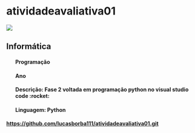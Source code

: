 # atividadeavaliativa01
<img src = "https://www1.satc.edu.br/portais/alunos/assets/img/logoSatc.png">
<h2>Informática</h2>
<ul>
<h4>Programação</h4>
<h4>Ano</h4>
<h4>Descrição: Fase 2 voltada em programação python no visual studio code :rocket:</h4>
<h4>Linguagem: Python</h4>
</ul>
<a href="https://github.com/lucasborba111/atividadeavaliativa01.git"><h4>https://github.com/lucasborba111/atividadeavaliativa01.git</h4></a>

